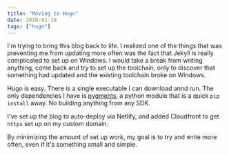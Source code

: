 ```yaml
---
title: "Moving to Hugo"
date: 2018-01-18
tags: ["hugo"]
---
```


I'm trying to bring this blog back to life.
I realized one of the things that was preventing me from updating more often was the fact
that Jekyll is really complicated to set up on Windows. 
I would take a break from writing anything, 
come back and try to set up the toolchain, 
only to discover that something had updated and the existing toolchain broke on Windows.

Hugo is easy. There is a single executable I can download annd run.
The only dependencies I have is [pygments](http://pygments.org/), 
a python module that is a quick `pip install` away. 
No building anything from any SDK.

I've set up the blog to auto-deploy via Netlify, and added Cloudfront to get `https` 
set up on my custom domain. 

By minimizing the amount of set up work, my goal is to try and write more often,
even if it's something small and simple.


